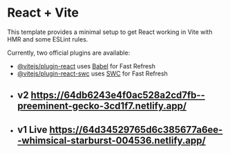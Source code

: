 # React + Vite

This template provides a minimal setup to get React working in Vite with HMR and some ESLint rules.

Currently, two official plugins are available:

- [@vitejs/plugin-react](https://github.com/vitejs/vite-plugin-react/blob/main/packages/plugin-react/README.md) uses [Babel](https://babeljs.io/) for Fast Refresh
- [@vitejs/plugin-react-swc](https://github.com/vitejs/vite-plugin-react-swc) uses [SWC](https://swc.rs/) for Fast Refresh
- ## v2 https://64db6243e4f0ac528a2cd7fb--preeminent-gecko-3cd1f7.netlify.app/
- ## v1 Live https://64d34529765d6c385677a6ee--whimsical-starburst-004536.netlify.app/
